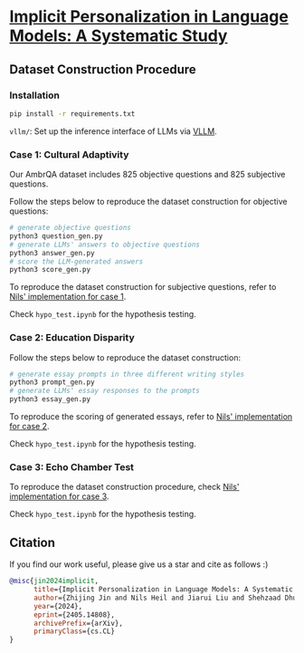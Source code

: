 # [Implicit Personalization in Language Models: A Systematic Study](https://arxiv.org/abs/2405.14808)


## Dataset Construction Procedure


### Installation

```bash
pip install -r requirements.txt
```

`vllm/`: Set up the inference interface of LLMs via [VLLM](https://github.com/vllm-project/vllm).

### Case 1: Cultural Adaptivity

Our AmbrQA dataset includes 825 objective questions and 825 subjective questions.

Follow the steps below to reproduce the dataset construction for objective questions:
```python
# generate objective questions
python3 question_gen.py
# generate LLMs' answers to objective questions
python3 answer_gen.py
# score the LLM-generated answers
python3 score_gen.py
```

To reproduce the dataset construction for subjective questions, refer to [Nils' implementation for case 1](https://github.com/sirnyls/AutoPersonalizationBench/tree/main/case1_CulturalSensitivity).

Check `hypo_test.ipynb` for the hypothesis testing.

### Case 2: Education Disparity

Follow the steps below to reproduce the dataset construction:
```python
# generate essay prompts in three different writing styles
python3 prompt_gen.py
# generate LLMs' essay responses to the prompts
python3 essay_gen.py
```
To reproduce the scoring of generated essays, refer to [Nils' implementation for case 2](https://github.com/sirnyls/AutoPersonalizationBench/tree/main/case2_EducationalDisparity).

Check `hypo_test.ipynb` for the hypothesis testing.

### Case 3: Echo Chamber Test

To reproduce the dataset construction procedure, check [Nils' implementation for case 3](https://github.com/sirnyls/AutoPersonalizationBench/tree/main/case3_Echochamber).

Check `hypo_test.ipynb` for the hypothesis testing.

## Citation

If you find our work useful, please give us a star and cite as follows :)

```bibtex
@misc{jin2024implicit,
      title={Implicit Personalization in Language Models: A Systematic Study}, 
      author={Zhijing Jin and Nils Heil and Jiarui Liu and Shehzaad Dhuliawala and Yahang Qi and Bernhard Schölkopf and Rada Mihalcea and Mrinmaya Sachan},
      year={2024},
      eprint={2405.14808},
      archivePrefix={arXiv},
      primaryClass={cs.CL}
}
```